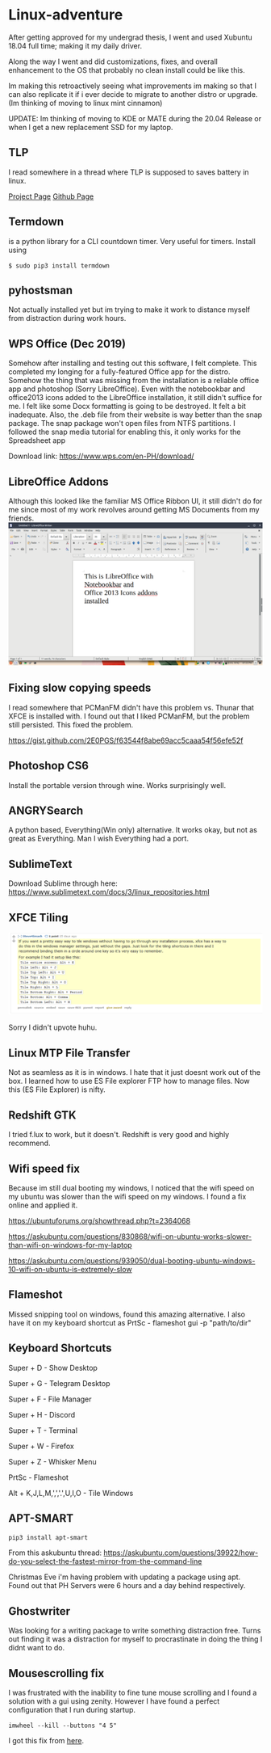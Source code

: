 # Linux-adventure

After getting approved for my undergrad thesis, I went and used Xubuntu 18.04 full time; making it my daily driver. 

Along the way I went and did customizations, fixes, and overall enhancement to the OS that probably no clean install could be like this.

Im making this retroactively seeing what improvements im making so that I can also replicate it if i ever decide to migrate to another distro or upgrade.(Im thinking of moving to linux mint cinnamon)

UPDATE: Im thinking of moving to KDE or MATE during the 20.04 Release or when I get a new replacement SSD for my laptop.

## TLP

I read somewhere in a thread where TLP is supposed to saves battery in linux.

[Project Page](https://linrunner.de/en/tlp/tlp.html)
[Github Page](https://github.com/linrunner/TLP)



## Termdown

is a python library for a CLI countdown timer. Very useful for timers.
Install using

````
$ sudo pip3 install termdown
````

## pyhostsman

Not actually installed yet but im trying to make it work to distance myself from distraction during work hours.

## WPS Office (Dec 2019)

Somehow after installing and testing out this software, I felt complete. This completed my longing for a fully-featured Office app for the distro. Somehow the thing that was missing from the installation is a reliable office app and photoshop (Sorry LibreOffice). Even with the notebookbar and office2013 icons added to the LibreOffice installation, it still didn't suffice for me. I felt like some Docx formatting is going to be destroyed. It felt a bit inadequate.
Also, the .deb file from their website is way better than the snap package.
The snap package won't open files from NTFS partitions. I followed the snap media tutorial for enabling this, it only works for the Spreadsheet app

Download link:
https://www.wps.com/en-PH/download/

## LibreOffice Addons

Although this looked like the familiar MS Office Ribbon UI, it still didn't do for me since most of my work revolves around getting MS Documents from my friends.
![Libreoffice wiht Notebookbar and Office2013 addons installed](/images/libreoffice-notebookbar-office2013icons.png)


## Fixing slow copying speeds

I read somewhere that PCManFM didn't have this problem vs. Thunar that XFCE is installed with. I found out that I liked PCManFM, but the problem still persisted. This fixed the problem.

https://gist.github.com/2E0PGS/f63544f8abe69acc5caaa54f56efe52f

## Photoshop CS6

Install the portable version through wine. Works surprisingly well.


## ANGRYSearch

A python based, Everything(Win only) alternative. It works okay, but not as great as Everything. Man I wish Everything had a port.

## SublimeText

Download Sublime through here: https://www.sublimetext.com/docs/3/linux_repositories.html

## XFCE Tiling

![From this reddit thread of tiling.](https://raw.githubusercontent.com/gregorylearns/linux-adventure/master/images/xfce_tile.PNG)

Sorry I didn't upvote huhu.


## Linux MTP File Transfer
Not as seamless as it is in windows. I hate that it just doesnt work out of the box. I learned how to use ES File explorer FTP how to manage files. Now this (ES File Explorer) is nifty.


## Redshift GTK

I tried f.lux to work, but it doesn't. Redshift is very good and highly recommend.


## Wifi speed fix
Because im still dual booting my windows, I noticed that the wifi speed on my ubuntu was slower than the wifi speed on my windows. I found a fix online and applied it.

https://ubuntuforums.org/showthread.php?t=2364068

https://askubuntu.com/questions/830868/wifi-on-ubuntu-works-slower-than-wifi-on-windows-for-my-laptop

https://askubuntu.com/questions/939050/dual-booting-ubuntu-windows-10-wifi-on-ubuntu-is-extremely-slow

## Flameshot

Missed snipping tool on windows, found this amazing alternative. I also have it on my keyboard shortcut as PrtSc - flameshot gui -p "path/to/dir"

## Keyboard Shortcuts

Super + D - Show Desktop

Super + G - Telegram Desktop

Super + F - File Manager

Super + H - Discord

Super + T - Terminal

Super + W - Firefox

Super + Z - Whisker Menu

PrtSc - Flameshot 

Alt + K,J,L,M,',','.',U,I,O - Tile Windows


## APT-SMART

```
pip3 install apt-smart
```
From this askubuntu thread: https://askubuntu.com/questions/39922/how-do-you-select-the-fastest-mirror-from-the-command-line

Christmas Eve i'm having problem with updating a package using apt. Found out that PH Servers were 6 hours and a day behind respectively.

## Ghostwriter

Was looking for a writing package to write something distraction free. Turns out finding it was a distraction for myself to procrastinate in doing the thing I didnt want to do.


## Mousescrolling fix

I was frustrated with the inability to fine tune mouse scrolling and I found a solution with a gui using zenity. However I have found a perfect configuration that I run during startup.

```
imwheel --kill --buttons "4 5"
```

I got this fix from [here](http://www.nicknorton.net/?q=node/10).